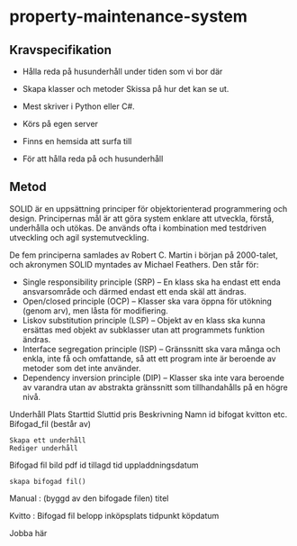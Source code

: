 # property-maintenance-system

## Kravspecifikation
* Hålla reda på husunderhåll under tiden som vi bor där


* Skapa klasser och metoder
 Skissa på hur det kan se ut.


*   Mest skriver i Python eller C#.
*   Körs på egen server
*   Finns en hemsida att surfa till
*   För att hålla reda på och husunderhåll

## Metod

SOLID är en uppsättning principer för objektorienterad programmering och design. Principernas mål är att göra system enklare att utveckla, förstå, underhålla och utökas. De används ofta i kombination med testdriven utveckling och agil systemutveckling.

De fem principerna samlades av Robert C. Martin i början på 2000-talet, och akronymen SOLID myntades av Michael Feathers. Den står för:

*   Single responsibility principle (SRP) – En klass ska ha endast ett enda ansvarsområde och därmed endast ett enda skäl att ändras.
*   Open/closed principle (OCP) – Klasser ska vara öppna för utökning (genom arv), men låsta för modifiering.
*   Liskov substitution principle (LSP) – Objekt av en klass ska kunna ersättas med objekt av subklasser utan att programmets funktion ändras.
*   Interface segregation principle (ISP) – Gränssnitt ska vara många och enkla, inte få och omfattande, så att ett program inte är beroende av metoder som det inte använder.
*   Dependency inversion principle (DIP) – Klasser ska inte vara beroende av varandra utan av abstrakta gränssnitt som tillhandahålls på en högre nivå.


Underhåll
    Plats
    Starttid
    Sluttid
    pris
    Beskrivning
    Namn
    id
    bifogat kvitton etc.
    Bifogad_fil (består av)

    Skapa ett underhåll
    Rediger underhåll

Bifogad fil
    bild
    pdf
    id
    tillagd tid
    uppladdningsdatum

    skapa bifogad fil()

Manual : (byggd av den bifogade filen)
    titel


Kvitto : Bifogad fil
    belopp
    inköpsplats
    tidpunkt
    köpdatum




Jobba här